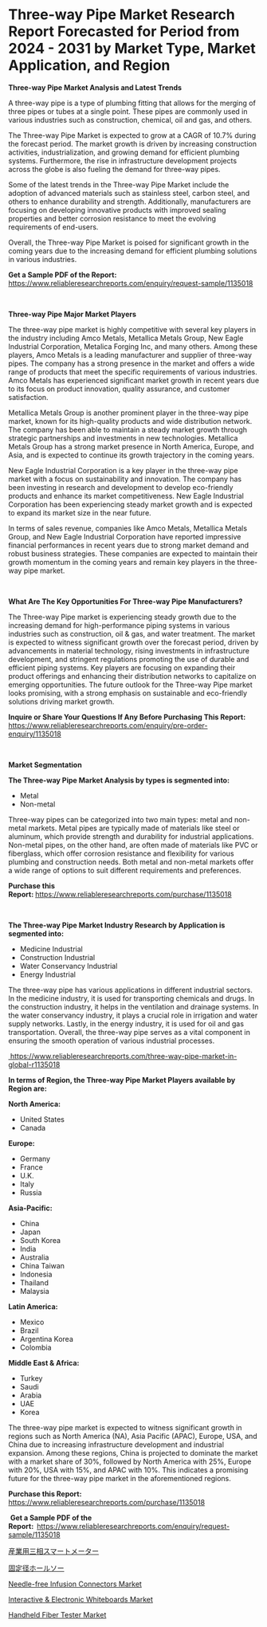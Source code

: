 <p><h1>Three-way Pipe Market Research Report Forecasted for Period from 2024 -  2031 by Market Type, Market Application, and Region</h1></p><p><strong>Three-way Pipe Market Analysis and Latest Trends</strong></p>
<p><p>A three-way pipe is a type of plumbing fitting that allows for the merging of three pipes or tubes at a single point. These pipes are commonly used in various industries such as construction, chemical, oil and gas, and others.</p><p>The Three-way Pipe Market is expected to grow at a CAGR of 10.7% during the forecast period. The market growth is driven by increasing construction activities, industrialization, and growing demand for efficient plumbing systems. Furthermore, the rise in infrastructure development projects across the globe is also fueling the demand for three-way pipes.</p><p>Some of the latest trends in the Three-way Pipe Market include the adoption of advanced materials such as stainless steel, carbon steel, and others to enhance durability and strength. Additionally, manufacturers are focusing on developing innovative products with improved sealing properties and better corrosion resistance to meet the evolving requirements of end-users.</p><p>Overall, the Three-way Pipe Market is poised for significant growth in the coming years due to the increasing demand for efficient plumbing solutions in various industries.</p></p>
<p><strong>Get a Sample PDF of the Report:&nbsp;</strong> <a href="https://www.reliableresearchreports.com/enquiry/request-sample/1135018">https://www.reliableresearchreports.com/enquiry/request-sample/1135018</a></p>
<p>&nbsp;</p>
<p><strong>Three-way Pipe Major Market Players</strong></p>
<p><p>The three-way pipe market is highly competitive with several key players in the industry including Amco Metals, Metallica Metals Group, New Eagle Industrial Corporation, Metalica Forging Inc, and many others. Among these players, Amco Metals is a leading manufacturer and supplier of three-way pipes. The company has a strong presence in the market and offers a wide range of products that meet the specific requirements of various industries. Amco Metals has experienced significant market growth in recent years due to its focus on product innovation, quality assurance, and customer satisfaction.</p><p>Metallica Metals Group is another prominent player in the three-way pipe market, known for its high-quality products and wide distribution network. The company has been able to maintain a steady market growth through strategic partnerships and investments in new technologies. Metallica Metals Group has a strong market presence in North America, Europe, and Asia, and is expected to continue its growth trajectory in the coming years.</p><p>New Eagle Industrial Corporation is a key player in the three-way pipe market with a focus on sustainability and innovation. The company has been investing in research and development to develop eco-friendly products and enhance its market competitiveness. New Eagle Industrial Corporation has been experiencing steady market growth and is expected to expand its market size in the near future.</p><p>In terms of sales revenue, companies like Amco Metals, Metallica Metals Group, and New Eagle Industrial Corporation have reported impressive financial performances in recent years due to strong market demand and robust business strategies. These companies are expected to maintain their growth momentum in the coming years and remain key players in the three-way pipe market.</p></p>
<p>&nbsp;</p>
<p><strong>What Are The Key Opportunities For Three-way Pipe Manufacturers?</strong></p>
<p><p>The Three-way Pipe market is experiencing steady growth due to the increasing demand for high-performance piping systems in various industries such as construction, oil & gas, and water treatment. The market is expected to witness significant growth over the forecast period, driven by advancements in material technology, rising investments in infrastructure development, and stringent regulations promoting the use of durable and efficient piping systems. Key players are focusing on expanding their product offerings and enhancing their distribution networks to capitalize on emerging opportunities. The future outlook for the Three-way Pipe market looks promising, with a strong emphasis on sustainable and eco-friendly solutions driving market growth.</p></p>
<p><strong>Inquire or Share Your Questions If Any Before Purchasing This Report:</strong> <a href="https://www.reliableresearchreports.com/enquiry/pre-order-enquiry/1135018">https://www.reliableresearchreports.com/enquiry/pre-order-enquiry/1135018</a></p>
<p>&nbsp;</p>
<p><strong>Market Segmentation</strong></p>
<p><strong>The Three-way Pipe Market Analysis by types is segmented into:</strong></p>
<p><ul><li>Metal</li><li>Non-metal</li></ul></p>
<p><p>Three-way pipes can be categorized into two main types: metal and non-metal markets. Metal pipes are typically made of materials like steel or aluminum, which provide strength and durability for industrial applications. Non-metal pipes, on the other hand, are often made of materials like PVC or fiberglass, which offer corrosion resistance and flexibility for various plumbing and construction needs. Both metal and non-metal markets offer a wide range of options to suit different requirements and preferences.</p></p>
<p><strong>Purchase this Report:&nbsp;</strong><a href="https://www.reliableresearchreports.com/purchase/1135018">https://www.reliableresearchreports.com/purchase/1135018</a></p>
<p>&nbsp;</p>
<p><strong>The Three-way Pipe Market Industry Research by Application is segmented into:</strong></p>
<p><ul><li>Medicine Industrial</li><li>Construction Industrial</li><li>Water Conservancy Industrial</li><li>Energy Industrial</li></ul></p>
<p><p>The three-way pipe has various applications in different industrial sectors. In the medicine industry, it is used for transporting chemicals and drugs. In the construction industry, it helps in the ventilation and drainage systems. In the water conservancy industry, it plays a crucial role in irrigation and water supply networks. Lastly, in the energy industry, it is used for oil and gas transportation. Overall, the three-way pipe serves as a vital component in ensuring the smooth operation of various industrial processes.</p></p>
<p><a href="https://www.reliableresearchreports.com/three-way-pipe-market-in-global-r1135018">&nbsp;https://www.reliableresearchreports.com/three-way-pipe-market-in-global-r1135018</a></p>
<p><strong>In terms of Region, the Three-way Pipe Market Players available by Region are:</strong></p>
<p>
    <p> <strong> North America: </strong>
        <ul>
            <li>United States</li>
            <li>Canada</li>
        </ul>
        </p> 
    <p> <strong> Europe: </strong>
        <ul>
            <li>Germany</li>
            <li>France</li>
            <li>U.K.</li>
            <li>Italy</li>
            <li>Russia</li>
        </ul>
        </p> 
    <p> <strong> Asia-Pacific: </strong>
        <ul>
            <li>China</li>
            <li>Japan</li>
            <li>South Korea</li>
            <li>India</li>
            <li>Australia</li>
            <li>China Taiwan</li>
            <li>Indonesia</li>
            <li>Thailand</li>
            <li>Malaysia</li>
        </ul>
        </p> 
    <p> <strong> Latin America: </strong>
        <ul>
            <li>Mexico</li>
            <li>Brazil</li>
            <li>Argentina Korea</li>
            <li>Colombia</li>
        </ul>
        </p> 
    <p> <strong> Middle East & Africa: </strong>
        <ul>
            <li>Turkey</li>
            <li>Saudi</li>
            <li>Arabia</li>
            <li>UAE</li>
            <li>Korea</li>
        </ul>
    </p>
    </p>
<p><p>The three-way pipe market is expected to witness significant growth in regions such as North America (NA), Asia Pacific (APAC), Europe, USA, and China due to increasing infrastructure development and industrial expansion. Among these regions, China is projected to dominate the market with a market share of 30%, followed by North America with 25%, Europe with 20%, USA with 15%, and APAC with 10%. This indicates a promising future for the three-way pipe market in the aforementioned regions.</p></p>
<p><strong>Purchase this Report: </strong><a href="https://www.reliableresearchreports.com/purchase/1135018">https://www.reliableresearchreports.com/purchase/1135018</a></p>
<p>&nbsp;<strong>Get a Sample PDF of the Report:&nbsp;&nbsp;</strong><a href="https://www.reliableresearchreports.com/enquiry/request-sample/1135018">https://www.reliableresearchreports.com/enquiry/request-sample/1135018</a></p>
<p><strong></strong></p>
<p><p><a href="https://github.com/hwbcz413288296/Market-Research-Report-List-2/blob/main/1703919106188.md">産業用三相スマートメーター</a></p><p><a href="https://github.com/JacksonWiza1924/Market-Research-Report-List-2/blob/main/4343514106189.md">固定径ホールソー</a></p><p><a href="https://github.com/derrinmiltonellis35gcl/Market-Research-Report-List-3/blob/main/needle-free-infusion-connectors-market.md">Needle-free Infusion Connectors Market</a></p><p><a href="https://issuu.com/reportprime-2/docs/interactive-electronic-whiteboards-market-size-203">Interactive & Electronic Whiteboards Market</a></p><p><a href="https://github.com/Sherrillcrooksxa8i18ucf2m/Market-Research-Report-List-2/blob/main/handheld-fiber-tester-market.md">Handheld Fiber Tester Market</a></p></p>